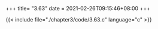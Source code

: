 +++
title= "3.63"
date = 2021-02-26T09:15:46+08:00
+++

{{< include file="./chapter3/code/3.63.c" language="c" >}}

